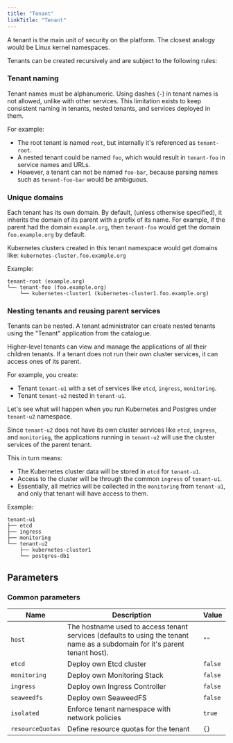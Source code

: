 ```yaml
---
title: "Tenant"
linkTitle: "Tenant"
---
```



A tenant is the main unit of security on the platform. The closest analogy would be Linux kernel namespaces.

Tenants can be created recursively and are subject to the following rules:

### Tenant naming

Tenant names must be alphanumeric.
Using dashes (`-`) in tenant names is not allowed, unlike with other services.
This limitation exists to keep consistent naming in tenants, nested tenants, and services deployed in them.

For example:

-   The root tenant is named `root`, but internally it's referenced as `tenant-root`.
-   A nested tenant could be named `foo`, which would result in `tenant-foo` in service names and URLs.
-   However, a tenant can not be named `foo-bar`, because parsing names such as `tenant-foo-bar` would be ambiguous.

### Unique domains

Each tenant has its own domain.
By default, (unless otherwise specified), it inherits the domain of its parent with a prefix of its name.
For example, if the parent had the domain `example.org`, then `tenant-foo` would get the domain `foo.example.org` by default.

Kubernetes clusters created in this tenant namespace would get domains like: `kubernetes-cluster.foo.example.org`

Example:
```text       
tenant-root (example.org)
└── tenant-foo (foo.example.org)
    └── kubernetes-cluster1 (kubernetes-cluster1.foo.example.org)
```

### Nesting tenants and reusing parent services

Tenants can be nested.
A tenant administrator can create nested tenants using the "Tenant" application from the catalogue.

Higher-level tenants can view and manage the applications of all their children tenants.
If a tenant does not run their own cluster services, it can access ones of its parent.

For example, you create:
-   Tenant `tenant-u1` with a set of services like `etcd`, `ingress`, `monitoring`.
-   Tenant `tenant-u2` nested in `tenant-u1`.

Let's see what will happen when you run Kubernetes and Postgres under `tenant-u2` namespace.

Since `tenant-u2` does not have its own cluster services like `etcd`, `ingress`, and `monitoring`,
the applications running in `tenant-u2` will use the cluster services of the parent tenant.

This in turn means:

-    The Kubernetes cluster data will be stored in `etcd` for `tenant-u1`.
-    Access to the cluster will be through the common `ingress` of `tenant-u1`.
-    Essentially, all metrics will be collected in the `monitoring` from `tenant-u1`, and only that tenant will have access to them.

Example:
```
tenant-u1
├── etcd
├── ingress
├── monitoring
└── tenant-u2
    ├── kubernetes-cluster1
    └── postgres-db1
```

## Parameters

### Common parameters

| Name             | Description                                                                                                                 | Value   |
| ---------------- | --------------------------------------------------------------------------------------------------------------------------- | ------- |
| `host`           | The hostname used to access tenant services (defaults to using the tenant name as a subdomain for it's parent tenant host). | `""`    |
| `etcd`           | Deploy own Etcd cluster                                                                                                     | `false` |
| `monitoring`     | Deploy own Monitoring Stack                                                                                                 | `false` |
| `ingress`        | Deploy own Ingress Controller                                                                                               | `false` |
| `seaweedfs`      | Deploy own SeaweedFS                                                                                                        | `false` |
| `isolated`       | Enforce tenant namespace with network policies                                                                              | `true`  |
| `resourceQuotas` | Define resource quotas for the tenant                                                                                       | `{}`    |
